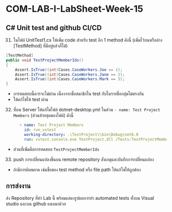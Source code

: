 # COM-LAB-I-LabSheet-Week-15
##  C# Unit test and github CI/CD

31. ในไฟล์ UnitTest1.cs ให้เพิ่ม code สำหรับ test อีก 1  method  ดังนี้ (เพิ่มไว้บนหรือล่าง  [TestMethod] ที่มีอยู่แล้วก็ได้) 
 
```cs
[TestMethod]
public void TestProjectMemberIds()
{
    Assert.IsTrue((int)Cases.CaseWorkers.Joe == 1);
    Assert.IsTrue((int)Cases.CaseWorkers.Jane == 2);
    Assert.IsTrue((int)Cases.CaseWorkers.Mark == 3);
}
```

- การทดสอบนี้ควรจะไม่ผ่าน เนื่องจากชื่อสมาชิกใน test กับในรายชื่อกลุ่มไม่ตรงกัน
- ให้แก้ไขให้ test ผ่าน

32.  ที่บน Server ให้แก้ไขไฟล์ dotnet-desktop.yml ในส่วน `- name: Test Project Members`  (ส่วนท้ายสุดของไฟล์) ดังนี้

```yml
      - name: Test Project Members
        id: run_vstest
        working-directory: .\TestProject\\bin\Debug\net6.0
        run: vstest.console.exe TestProject.dll /Tests:TestProjectMembersCount,TestProjectMemberIds 
```

- ส่วนที่เพิ่มคือการทดสอบ `TestProjectMemberIds`


33. push การเปลี่ยนแปลงขึ้นบน  remote repository  สังเกตุและบันทึกการเปลี่ยนแปลง

- ถ้ามีการผิดพลาด เช่นชื่อของ test method หรือ  file path ให้แก้ไขให้ถูกต้อง


## การส่งงาน

ส่ง Repository ที่ทำ Lab นี้ พร้อมแสดงรูปผลการทำ automated tests ทั้งบน Visual studio และบน github แนบมาด้วย

